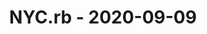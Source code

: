 ---
layout: post
title: NYC.rb - 2020-09-09
datetime: '2020-09-09T17:30:00-04:00'
name: NYC.rb
external_url: https://www.meetup.com/NYC-rb/events/rsjnsrybcmbmb/
online_event: true
year_month: 2020-09
---